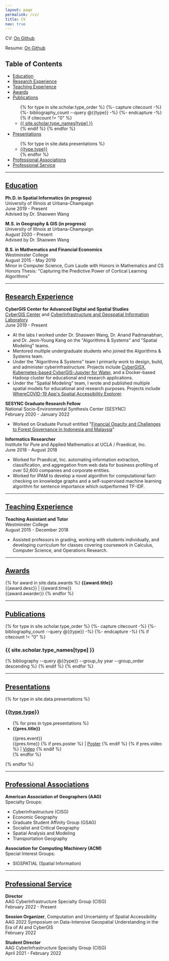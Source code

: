 ```yaml
---
layout: page
permalink: /cv/
title: CV
nav: true
---
```


CV: <a href="https://github.com/alexandermichels/CV/blob/master/CurriculumVitae.pdf" target="_blank">On Github</a>

Resume: <a href="https://github.com/alexandermichels/CV/blob/master/Resume.pdf" target="_blank">On Github</a>


## Table of Contents

<ul>
    <li><a href="#edu">Education</a></li>
    <li><a href="#research-exp">Research Experience</a></li>
    <li><a href="#teaching-exp">Teaching Experience</a></li>
    <li><a href="#awards">Awards</a></li>
    <li><a href="#pub">Publications</a></li>
    <ul>
    {% for type in site.scholar.type_order %}
        {%- capture citecount -%}
        {%- bibliography_count --query @{{type}} -%}
        {%- endcapture -%}
        {% if citecount != "0"  %}
            <li><a href="#{{type}}">{{ site.scholar.type_names[type] }}</a></li>
        {% endif %}
    {% endfor %}
    </ul>
    <li><a href="#pres">Presentations</a></li>
    <ul>
        {% for type in site.data.presentations %}
        <li><a href="#{{type.link}}">{{type.type}}</a></li>
        {% endfor %}
    </ul>
    <li><a href="#prof-assoc">Professional Associations</a></li>
    <li><a href="#prof-service">Professional Service</a></li>
</ul>

<hr id="edu" />


## [Education](#edu)

**Ph.D. in Spatial Informatics (in progress)**  
University of Illinois at Urbana-Champaign  
June 2019 - Present  
Advised by Dr. Shaowen Wang

**M.S. in Geography & GIS (in progress)**  
University of Illinois at Urbana-Champaign  
August 2020 - Present  
Advised by Dr. Shaowen Wang

**B.S. in Mathematics and Financial Economics**   
Westminster College  
August 2015 - May 2019  
Minor in Computer Science, Cum Laude with Honors in Mathematics and CS  
Honors Thesis: "Capturing the Predictive Power of Cortical Learning Algorithms"

<hr id="research-exp" />

## [Research Experience](#research-exp)

**CyberGIS Center for Advanced Digital and Spatial Studies**  
[CyberGIS Center](https://cybergis.illinois.edu/) and [CyberInfrastructure and Geospatial Information Laboratory](https://cigi.illinois.edu/)  
June 2019 - Present  
* At the labs I worked under Dr. Shaowen Wang, Dr. Anand Padmanabhan, and Dr. Jeon-Young Kang on the "Algorithms & Systems" and "Spatial Modeling" teams.
* Mentored multiple undergraduate students who joined the Algorithms & Systems team.
* Under the "Algorithms & Systems" team I primarily work to design, build, and administer cyberinfrastructure. Projects include [CyberGISX](https://cybergisxhub.cigi.illinois.edu/), [Kubernetes-based CyberGIS-Jupyter for Water](https://www.hydroshare.org/resource/e9686eadd4474b6587d83d9330d25854/), and a Docker-based Hadoop cluster for educational and research applications.
* Under the "Spatial Modeling" team, I wrote and published multiple spatial models for educational and research purposes. Projects include [WhereCOVID-19 App's Spatial Accessibility Explorer](https://wherecovid19.cigi.illinois.edu/).

**SESYNC Graduate Research Fellow**  
National Socio-Environmental Synthesis Center (SESYNC)  
February 2020 - January 2022
* Worked on Graduate Pursuit entitled "[Financial Opacity and Challenges to Forest Governance in Indonesia and Malaysia](https://www.sesync.org/project/graduate-pursuits-request-for-proposals/financial-opacity-and-challenges-to-forest)"

**Informatics Researcher**  
Institute for Pure and Applied Mathematics at UCLA / Praedicat, Inc.  
June 2018 - August 2018
* Worked for Praedicat, Inc. automating information extraction, classification, and aggregation from web data for business profiling of over 52,600 companies and corporate entities.
* Worked for IPAM to develop a novel algorithm for computational fact-checking on knowledge graphs and a self-supervised machine learning algorithm for sentence importance which outperformed TF-IDF.


<hr id="teaching-exp" />


## [Teaching Experience](#teaching-exp)

**Teaching Assistant and Tutor**  
Westminster College  
August 2015 - December 2018  
* Assisted professors in grading, working with students individually, and developing curriculum for classes covering coursework in Calculus, Computer Science, and Operations Research.


<hr id="awards" />

## [Awards](#awards)

{% for award in site.data.awards %}
  <b>{{award.title}}</b><br>
  {{award.desc}} | {{award.time}}<br>
  {{award.awarder}}
{% endfor %}

<hr id="pub" />

## [Publications](#pub)

<!--See [publications page](/publications/)-->

<div class="publications">
{% for type in site.scholar.type_order %}
  {%- capture citecount -%}
  {%- bibliography_count --query @{{type}} -%}
  {%- endcapture -%}
  {% if citecount != "0"  %}
    <h3 id="{{type}}">{{ site.scholar.type_names[type] }}</h3>
    {% bibliography --query @{{type}} --group_by year --group_order descending %}
  {% endif %}
{% endfor %}
</div>

<hr id="pres" />

## [Presentations](#pres)

<!--See [presentations page](/presentations/)-->

{% for type in site.data.presentations %}
  <a id="{{type.link}}"></a>
  <h3><a href="#{{type.link}}">{{type.type}}</a></h3>
  <ul>
  {% for pres in type.presentations %}
    <li><b>{{pres.title}}</b><br>
    <p style="text-align:left;">
        {{pres.event}}
        <span style="float:right;">
            {{pres.time}}
            {% if pres.poster %}
            | <a href="{{pres.poster}}" target="_blank">Poster</a>
            {% endif %}
            {% if pres.video %}
            | <a href="{{pres.video}}" target="_blank">Video</a>
            {% endif %}
        </span>
    </p>
    </li>
  {% endfor %}
  </ul>
{% endfor %}

<hr id="prof-assoc" />

## [Professional Associations](#prof-assoc)

**American Association of Geographers (AAG)**  
Specialty Groups:   
* Cyberinfrastructure (CISG)  
* Economic Geography  
* Graduate Student Affinity Group (GSAG)  
* Socialist and Critical Geography  
* Spatial Analysis and Modeling  
* Transportation Geography  

**Association for Computing Machinery (ACM)**  
Special Interest Groups:  
* SIGSPATIAL (Spatial Information)

<hr id="prof-service" />


## [Professional Service](#prof-service)

**Director**  
AAG CyberInfrastructure Specialty Group (CISG)  
February 2022 - Present  

**Session Organizer**, Computation and Uncertainty of Spatial Accessibility  
AAG 2022 Symposium on Data-Intensive Geospatial Understanding in the Era of AI and CyberGIS  
February 2022

**Student Director**  
AAG CyberInfrastructure Specialty Group (CISG)  
April 2021 - February 2022 
